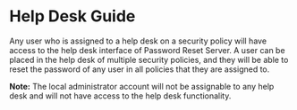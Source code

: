 [title]: # (Help Desk Guide)
[tags]: # (help desk)
[priority]: # (400)

# Help Desk Guide

Any user who is assigned to a help desk on a security policy will have access to the help desk interface of Password Reset Server. A user can be placed in the help desk of multiple security policies, and they will be able to reset the password of any user in all policies that they are assigned to.

**Note:** The local administrator account will not be assignable to any help
desk and will not have access to the help desk functionality.